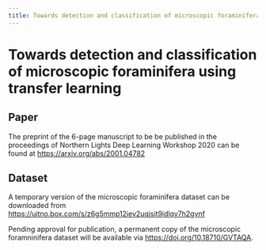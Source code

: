 ```yaml
---
title: Towards detection and classification of microscopic foraminifera using transfer learning
---
```


# Towards detection and classification of microscopic foraminifera using transfer learning

## Paper

The preprint of the 6-page manuscript to be be published in the proceedings of Northern Lights Deep Learning Workshop 2020 can be found at
https://arxiv.org/abs/2001.04782


## Dataset

A temporary version of the microscopic foraminifera dataset can be downloaded from
https://uitno.box.com/s/z6g5mmp12iev2uqjsit9idlqy7h2gvnf

Pending approval for publication, a permanent copy of the microscopic foramninifera dataset will be available via
https://doi.org/10.18710/GVTAQA.
